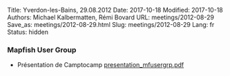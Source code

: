 Title: Yverdon-les-Bains, 29.08.2012
Date: 2017-10-18
Modified: 2017-10-18
Authors: Michael Kalbermatten, Rémi Bovard
URL: meetings/2012-08-29
Save_as: meetings/2012-08-29.html
Slug: meetings/2012-08-29
Lang: fr
Status: hidden

### Mapfish User Group

* Présentation de Camptocamp [presentation_mfusergrp.pdf]({filename}/documents/meetings/2012-08-29/presentation_mfusergrp.pdf)
